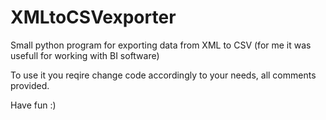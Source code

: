 # XMLtoCSVexporter
Small python program for exporting data from XML to CSV (for me it was usefull for working with BI software)

To use it you reqire change code accordingly to your needs, all comments provided.

Have fun :) 